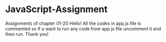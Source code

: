 # JavaScript-Assignment
Assignments of chapter 01-20
Hello!
All the codes in app.js file is commented so if u want to run any code from app.js file uncomment it and then run.
Thank you!
